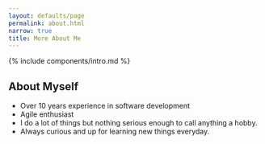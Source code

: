 ```yaml
---
layout: defaults/page
permalink: about.html
narrow: true
title: More About Me
---
```


{% include components/intro.md %}

## About Myself

* Over 10 years experience in software development
* Agile enthusiast
* I do a lot of things but nothing serious enough to call anything a hobby.
* Always curious and up for learning new things everyday.
